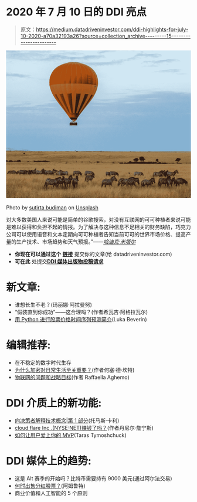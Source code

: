 # 2020 年 7 月 10 日的 DDI 亮点

> 原文：<https://medium.datadriveninvestor.com/ddi-highlights-for-july-10-2020-a70a32193a26?source=collection_archive---------15----------------------->

![](img/e0d0d8df616e5a6c08bd8108c2cb7ef9.png)

Photo by [sutirta budiman](https://unsplash.com/@sutirtab?utm_source=medium&utm_medium=referral) on [Unsplash](https://unsplash.com?utm_source=medium&utm_medium=referral)

对大多数美国人来说可能是简单的谷歌搜索，对没有互联网的可可种植者来说可能是难以获得和负担不起的情报。为了解决与这种信息不足相关的财务缺陷，巧克力公司可以使用语音和文本定期向可可种植者告知当前可可的世界市场价格、提高产量的生产技术、市场趋势和天气预报。”——[*哈迪克·米塔尔*](https://www.datadriveninvestor.com/2020/01/08/using-mobile-to-help-eradicate-child-labor-on-ivorian-cocoa-farms/)

*   **你现在可以通过这个** [**链接**](https://bit.ly/2BLBuPE) 提交你的文章(给 datadriveninvestor.com)
*   **可在此** 处提交[**DDI 媒体出版物投稿请求**](https://bit.ly/37l0k4I)

# **新文章:**

*   谁想长生不老？(玛丽娜·阿拉曼努)
*   “假装直到你成功”——这合理吗？(作者希瓦吉·阿格拉瓦尔)
*   [用 Python 进行股票价格时间序列预测简介](https://www.datadriveninvestor.com/2020/07/07/introduction-to-time-series-forecasting-of-stock-prices-with-python/)(Luka Beverin)

# **编辑推荐:**

*   在不稳定的数字时代生存
*   [为什么加密对日常生活至关重要？](https://www.datadriveninvestor.com/2020/02/10/why-encryption-is-critical-to-everyday-life/)(作者何塞·德·坎特)
*   [物联网的问题和战略目标](https://www.datadriveninvestor.com/2020/03/17/questions-and-strategic-objectives-of-the-iot/)(作者 Raffaella Aghemo)

# **DDI 介质上的新功能:**

*   [向决策者解释技术概念|第 1 部分](https://medium.com/datadriveninvestor/tech-concepts-explained-to-decision-makers-part-1-cbf38392115)(托马斯·卡利)
*   [cloud flare Inc .(NYSE:NET)赚钱了吗？](https://medium.com/datadriveninvestor/is-cloudflare-inc-nyse-net-making-money-market-mad-house-76b91bab3aa)(作者丹尼尔·詹宁斯)
*   [如何让用户爱上你的 MVP](https://medium.com/datadriveninvestor/how-to-make-the-users-love-your-mvp-8b33674cc9ad)(Taras Tymoshchuck)

# **DDI 媒体上的趋势**:

*   这是 Alt 赛季的开始吗？比特币需要持有 9000 美元(通过阿尔法交易)
*   [何时出售分红股票？](https://medium.com/datadriveninvestor/when-to-sell-a-dividend-stock-402d4d6ebe2e)(阿姆鲁特)
*   商业价值和人工智能的 5 个原则